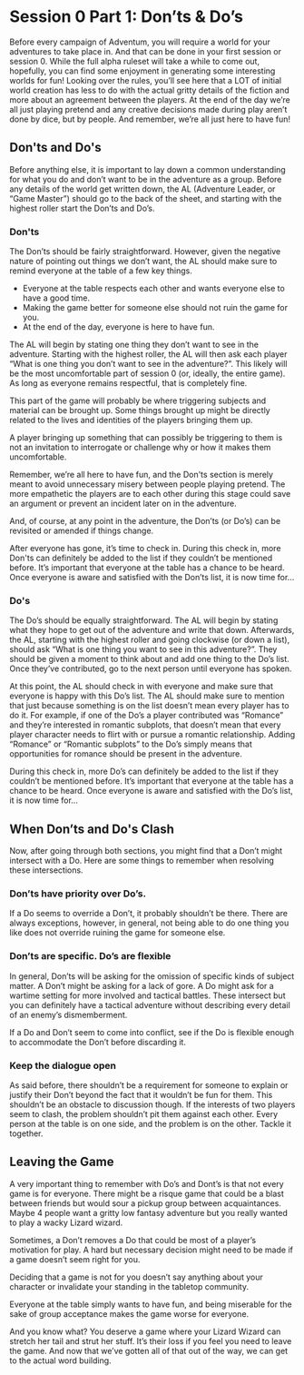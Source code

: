 # Session 0 Part 1:  Don’ts & Do’s

Before every campaign of Adventum, you will require a world for your adventures to take place in. And that can be done in your first session or session 0. While the full alpha ruleset will take a while to come out, hopefully, you can find some enjoyment in generating some interesting worlds for fun! Looking over the rules, you’ll see here that a LOT of initial world creation has less to do with the actual gritty details of the fiction and more about an agreement between the players. At the end of the day we’re all just playing pretend and any creative decisions made during play aren’t done by dice, but by people. And remember, we’re all just here to have fun!

## Don'ts and Do's

Before anything else, it is important to lay down a common understanding for what you do and don’t want to be in the adventure as a group. Before any details of the world get written down, the AL (Adventure Leader, or “Game Master”) should go to the back of the sheet, and starting with the highest roller start the Don’ts and Do’s.

### Don'ts

The Don’ts should be fairly straightforward. However, given the negative nature of pointing out things we don’t want, the AL should make sure to remind everyone at the table of a few key things.

- Everyone at the table respects each other and wants everyone else to have a good time.
- Making the game better for someone else should not ruin the game for you.
- At the end of the day, everyone is here to have fun.

The AL will begin by stating one thing they don’t want to see in the adventure. Starting with the highest roller, the AL will then ask each player “What is one thing you don’t want to see in the adventure?”. This likely will be the most uncomfortable part of session 0 (or, ideally, the entire game). As long as everyone remains respectful, that is completely fine.

This part of the game will probably be where triggering subjects and material can be brought up. Some things brought up might be directly related to the lives and identities of the players bringing them up.

A player bringing up something that can possibly be triggering to them is not an invitation to interrogate or challenge why or how it makes them uncomfortable.

Remember, we’re all here to have fun, and the Don'ts section is merely meant to avoid unnecessary misery between people playing pretend. The more empathetic the players are to each other during this stage could save an argument or prevent an incident later on in the adventure.

And, of course, at any point in the adventure, the Don’ts (or Do’s) can be revisited or amended if things change.

After everyone has gone, it’s time to check in. During this check in, more Don'ts can definitely be added to the list if they couldn’t be mentioned before. It’s important that everyone at the table has a chance to be heard. Once everyone is aware and satisfied with the Don’ts list, it is now time for...

### Do's

The Do’s should be equally straightforward. The AL will begin by stating what they hope to get out of the adventure and write that down. Afterwards, the AL, starting with the highest roller and going clockwise (or down a list), should ask “What is one thing you want to see in this adventure?”. They should be given a moment to think about and add one thing to the Do’s list. Once they’ve contributed, go to the next person until everyone has spoken.

At this point, the AL should check in with everyone and make sure that everyone is happy with this Do’s list. The AL should make sure to mention that just because something is on the list doesn’t mean every player has to do it. For example, if one of the Do’s a player contributed was “Romance” and they’re interested in romantic subplots, that doesn’t mean that every player character needs to flirt with or pursue a romantic relationship. Adding “Romance” or “Romantic subplots” to the Do’s simply means that opportunities for romance should be present in the adventure.

During this check in, more Do’s can definitely be added to the list if they couldn’t be mentioned before. It’s important that everyone at the table has a chance to be heard. Once everyone is aware and satisfied with the Do’s list, it is now time for...

## When Don’ts and Do's Clash

Now, after going through both sections, you might find that a Don’t might intersect with a Do. Here are some things to remember when resolving these intersections.

### Don’ts have priority over Do’s.

If a Do seems to override a Don’t, it probably shouldn’t be there. There are always exceptions, however, in general, not being able to do one thing you like does not override ruining the game for someone else.

### Don’ts are specific. Do’s are flexible

In general, Don’ts will be asking for the omission of specific kinds of subject matter. A Don’t might be asking for a lack of gore. A Do might ask for a wartime setting for more involved and tactical battles. These intersect but you can definitely have a tactical adventure without describing every detail of an enemy’s dismemberment.

If a Do and Don’t seem to come into conflict, see if the Do is flexible enough to accommodate the Don’t before discarding it.

### Keep the dialogue open

As said before, there shouldn’t be a requirement for someone to explain or justify their Don’t beyond the fact that it wouldn’t be fun for them. This shouldn’t be an obstacle to discussion though. If the interests of two players seem to clash, the problem shouldn’t pit them against each other. Every person at the table is on one side, and the problem is on the other. Tackle it together.

## Leaving the Game

A very important thing to remember with Do’s and Dont’s is that not every game is for everyone. There might be a risque game that could be a blast between friends but would sour a pickup group between acquaintances. Maybe 4 people want a gritty low fantasy adventure but you really wanted to play a wacky Lizard wizard.

Sometimes, a Don’t removes a Do that could be most of a player’s motivation for play. A hard but necessary decision might need to be made if a game doesn’t seem right for you.

Deciding that a game is not for you doesn’t say anything about your character or invalidate your standing in the tabletop community.

Everyone at the table simply wants to have fun, and being miserable for the sake of group acceptance makes the game worse for everyone.

And you know what? You deserve a game where your Lizard Wizard can stretch her tail and strut her stuff. It’s their loss if you feel you need to leave the game. And now that we’ve gotten all of that out of the way, we can get to the actual word building.